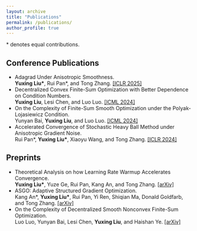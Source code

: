 ```yaml
---
layout: archive
title: "Publications"
permalink: /publications/
author_profile: true
---
```


 \* denotes equal contributions.

## Conference Publications
* Adagrad Under Anisotropic Smoothness.\
  **Yuxing Liu\***, Rui Pan\*, and Tong Zhang. [[ICLR 2025]](https://openreview.net/forum?id=4GT9uTsAJE)
* Decentralized Convex Finite-Sum Optimization with Better Dependence on Condition Numbers.\
  **Yuxing Liu**, Lesi Chen, and Luo Luo. [[ICML 2024]](https://openreview.net/forum?id=LLdeUPOUXk)
* On the Complexity of Finite-Sum Smooth Optimization under the Polyak-Lojasiewicz Condition.\
  Yunyan Bai, **Yuxing Liu**, and Luo Luo. [[ICML 2024]](https://openreview.net/forum?id=leJGQCron2)
* Accelerated Convergence of Stochastic Heavy Ball Method under Anisotropic Gradient Noise.\
  Rui Pan\*, **Yuxing Liu\***, Xiaoyu Wang, and Tong Zhang. [[ICLR 2024]](https://openreview.net/forum?id=CIqjp9yTDq)

## Preprints 
* Theoretical Analysis on how Learning Rate Warmup Accelerates Convergence.\
  **Yuxing Liu\***, Yuze Ge, Rui Pan, Kang An, and Tong Zhang. [[arXiv]](https://arxiv.org/abs/2509.07972)
* ASGO: Adaptive Structured Gradient Optimization.\
  Kang An\*, **Yuxing Liu\***, Rui Pan, Yi Ren, Shiqian Ma, Donald Goldfarb, and Tong Zhang. [[arXiv]](https://arxiv.org/abs/2503.20762)
* On the Complexity of Decentralized Smooth Nonconvex Finite-Sum Optimization.\
  Luo Luo, Yunyan Bai, Lesi Chen, **Yuxing Liu**, and Haishan Ye. [[arXiv]](https://arxiv.org/abs/2210.13931)
